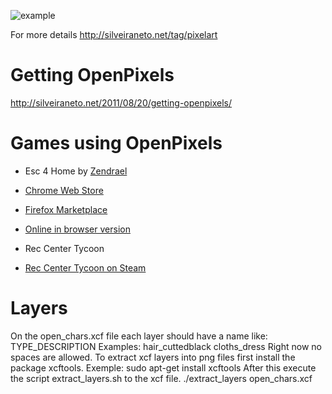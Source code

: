 ![example](https://raw.githubusercontent.com/silveira/openpixels/master/examples/images/we_are_hiring.png "Example of use of OpenPixels tiles and characters")

For more details http://silveiraneto.net/tag/pixelart

# Getting OpenPixels
http://silveiraneto.net/2011/08/20/getting-openpixels/

# Games using OpenPixels
* Esc 4 Home by  [Zendrael](http://www.zendrael.com/)
 * [Chrome Web Store](https://chrome.google.com/webstore/detail/esc-4-home/ooomgapfmfbcdbodcamfhhmbpefpfibo)
 * [Firefox Marketplace](https://marketplace.firefox.com/app/esc-4-home/)
 * [Online in browser version](http://www.zendrael.com/games/esc4home/)

* Rec Center Tycoon
 * [Rec Center Tycoon on Steam](https://store.steampowered.com/app/623700/Rec_Center_Tycoon/)

# Layers
On the open_chars.xcf file each layer should have a name like:
TYPE_DESCRIPTION
Examples:
hair_cuttedblack
cloths_dress
Right now no spaces are allowed.
To extract xcf layers into png files first install the package xcftools.
Exemple:
sudo apt-get install xcftools
After this execute the script extract_layers.sh to the xcf file.
./extract_layers open_chars.xcf
